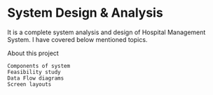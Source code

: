 <html>
  <body>
    <h1>System Design & Analysis</h1>
    <p>It is a complete system analysis and design of Hospital Management System.
    I have covered below mentioned topics.</p>
    About this project
    
    Components of system
    Feasibility study      
    Data Flow diagrams
    Screen layouts
  </body>
</html>




